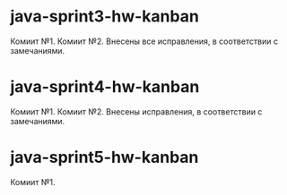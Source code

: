 #  java-sprint3-hw-kanban
Комиит №1.
Комиит №2. Внесены все исправления, в соответствии с замечаниями.

#  java-sprint4-hw-kanban
Комиит №1.
Комиит №2. Внесены исправления, в соответствии с замечаниями.

#  java-sprint5-hw-kanban
Комиит №1.